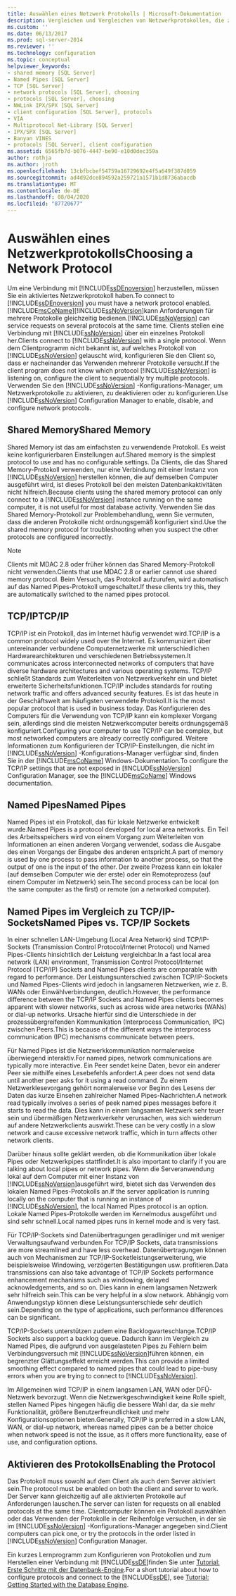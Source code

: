 ```yaml
---
title: Auswählen eines Netzwerk Protokolls | Microsoft-Dokumentation
description: Vergleichen und Vergleichen von Netzwerkprotokollen, die zum Herstellen einer Verbindung mit SQL Server Datenbank-Engine verfügbar sind, z. b. Shared Memory, TCP/IP und Named Pipes.
ms.custom: ''
ms.date: 06/13/2017
ms.prod: sql-server-2014
ms.reviewer: ''
ms.technology: configuration
ms.topic: conceptual
helpviewer_keywords:
- shared memory [SQL Server]
- Named Pipes [SQL Server]
- TCP [SQL Server]
- network protocols [SQL Server], choosing
- protocols [SQL Server], choosing
- NWLink IPX/SPX [SQL Server]
- client configuration [SQL Server], protocols
- VIA
- Multiprotocol Net-Library [SQL Server]
- IPX/SPX [SQL Server]
- Banyan VINES
- protocols [SQL Server], client configuration
ms.assetid: 6565fb7d-b076-4447-be90-e10d0dec359a
author: rothja
ms.author: jroth
ms.openlocfilehash: 13cbfbcbef54759a16729692e4f5a649f387d059
ms.sourcegitcommit: ad4d92dce894592a259721a1571b1d8736abacdb
ms.translationtype: MT
ms.contentlocale: de-DE
ms.lasthandoff: 08/04/2020
ms.locfileid: "87720677"
---
```

# <a name="choosing-a-network-protocol"></a><span data-ttu-id="12ee8-103">Auswählen eines Netzwerkprotokolls</span><span class="sxs-lookup"><span data-stu-id="12ee8-103">Choosing a Network Protocol</span></span>
  <span data-ttu-id="12ee8-104">Um eine Verbindung mit [!INCLUDE[ssDEnoversion](../../includes/ssdenoversion-md.md)] herzustellen, müssen Sie ein aktiviertes Netzwerkprotokoll haben.</span><span class="sxs-lookup"><span data-stu-id="12ee8-104">To connect to [!INCLUDE[ssDEnoversion](../../includes/ssdenoversion-md.md)] you must have a network protocol enabled.</span></span> [!INCLUDE[msCoName](../../includes/msconame-md.md)]<span data-ttu-id="12ee8-105">[!INCLUDE[ssNoVersion](../../includes/ssnoversion-md.md)]kann Anforderungen für mehrere Protokolle gleichzeitig bedienen.</span><span class="sxs-lookup"><span data-stu-id="12ee8-105">[!INCLUDE[ssNoVersion](../../includes/ssnoversion-md.md)] can service requests on several protocols at the same time.</span></span> <span data-ttu-id="12ee8-106">Clients stellen eine Verbindung mit [!INCLUDE[ssNoVersion](../../includes/ssnoversion-md.md)] über ein einzelnes Protokoll her.</span><span class="sxs-lookup"><span data-stu-id="12ee8-106">Clients connect to [!INCLUDE[ssNoVersion](../../includes/ssnoversion-md.md)] with a single protocol.</span></span> <span data-ttu-id="12ee8-107">Wenn dem Clientprogramm nicht bekannt ist, auf welches Protokoll von [!INCLUDE[ssNoVersion](../../includes/ssnoversion-md.md)] gelauscht wird, konfigurieren Sie den Client so, dass er nacheinander das Verwenden mehrerer Protokolle versucht.</span><span class="sxs-lookup"><span data-stu-id="12ee8-107">If the client program does not know which protocol [!INCLUDE[ssNoVersion](../../includes/ssnoversion-md.md)] is listening on, configure the client to sequentially try multiple protocols.</span></span> <span data-ttu-id="12ee8-108">Verwenden Sie den [!INCLUDE[ssNoVersion](../../includes/ssnoversion-md.md)] -Konfigurations-Manager, um Netzwerkprotokolle zu aktivieren, zu deaktivieren oder zu konfigurieren.</span><span class="sxs-lookup"><span data-stu-id="12ee8-108">Use [!INCLUDE[ssNoVersion](../../includes/ssnoversion-md.md)] Configuration Manager to enable, disable, and configure network protocols.</span></span>  
  
## <a name="shared-memory"></a><span data-ttu-id="12ee8-109">Shared Memory</span><span class="sxs-lookup"><span data-stu-id="12ee8-109">Shared Memory</span></span>  
 <span data-ttu-id="12ee8-110">Shared Memory ist das am einfachsten zu verwendende Protokoll. Es weist keine konfigurierbaren Einstellungen auf.</span><span class="sxs-lookup"><span data-stu-id="12ee8-110">Shared memory is the simplest protocol to use and has no configurable settings.</span></span> <span data-ttu-id="12ee8-111">Da Clients, die das Shared Memory-Protokoll verwenden, nur eine Verbindung mit einer Instanz von [!INCLUDE[ssNoVersion](../../includes/ssnoversion-md.md)] herstellen können, die auf demselben Computer ausgeführt wird, ist dieses Protokoll bei den meisten Datenbankaktivitäten nicht hilfreich.</span><span class="sxs-lookup"><span data-stu-id="12ee8-111">Because clients using the shared memory protocol can only connect to a [!INCLUDE[ssNoVersion](../../includes/ssnoversion-md.md)] instance running on the same computer, it is not useful for most database activity.</span></span> <span data-ttu-id="12ee8-112">Verwenden Sie das Shared Memory-Protokoll zur Problembehandlung, wenn Sie vermuten, dass die anderen Protokolle nicht ordnungsgemäß konfiguriert sind.</span><span class="sxs-lookup"><span data-stu-id="12ee8-112">Use the shared memory protocol for troubleshooting when you suspect the other protocols are configured incorrectly.</span></span>  
  
> [!NOTE]  
>  <span data-ttu-id="12ee8-113">Clients mit MDAC 2.8 oder früher können das Shared Memory-Protokoll nicht verwenden.</span><span class="sxs-lookup"><span data-stu-id="12ee8-113">Clients that use MDAC 2.8 or earlier cannot use shared memory protocol.</span></span> <span data-ttu-id="12ee8-114">Beim Versuch, das Protokoll aufzurufen, wird automatisch auf das Named Pipes-Protokoll umgeschaltet.</span><span class="sxs-lookup"><span data-stu-id="12ee8-114">If these clients try this, they are automatically switched to the named pipes protocol.</span></span>  
  
## <a name="tcpip"></a><span data-ttu-id="12ee8-115">TCP/IP</span><span class="sxs-lookup"><span data-stu-id="12ee8-115">TCP/IP</span></span>  
 <span data-ttu-id="12ee8-116">TCP/IP ist ein Protokoll, das im Internet häufig verwendet wird.</span><span class="sxs-lookup"><span data-stu-id="12ee8-116">TCP/IP is a common protocol widely used over the Internet.</span></span> <span data-ttu-id="12ee8-117">Es kommuniziert über untereinander verbundene Computernetzwerke mit unterschiedlichen Hardwarearchitekturen und verschiedenen Betriebssystemen.</span><span class="sxs-lookup"><span data-stu-id="12ee8-117">It communicates across interconnected networks of computers that have diverse hardware architectures and various operating systems.</span></span> <span data-ttu-id="12ee8-118">TCP/IP schließt Standards zum Weiterleiten von Netzwerkverkehr ein und bietet erweiterte Sicherheitsfunktionen.</span><span class="sxs-lookup"><span data-stu-id="12ee8-118">TCP/IP includes standards for routing network traffic and offers advanced security features.</span></span> <span data-ttu-id="12ee8-119">Es ist das heute in der Geschäftswelt am häufigsten verwendete Protokoll.</span><span class="sxs-lookup"><span data-stu-id="12ee8-119">It is the most popular protocol that is used in business today.</span></span> <span data-ttu-id="12ee8-120">Das Konfigurieren des Computers für die Verwendung von TCP/IP kann ein komplexer Vorgang sein, allerdings sind die meisten Netzwerkcomputer bereits ordnungsgemäß konfiguriert.</span><span class="sxs-lookup"><span data-stu-id="12ee8-120">Configuring your computer to use TCP/IP can be complex, but most networked computers are already correctly configured.</span></span> <span data-ttu-id="12ee8-121">Weitere Informationen zum Konfigurieren der TCP/IP-Einstellungen, die nicht im [!INCLUDE[ssNoVersion](../../includes/ssnoversion-md.md)] -Konfigurations-Manager verfügbar sind, finden Sie in der [!INCLUDE[msCoName](../../includes/msconame-md.md)] Windows-Dokumentation.</span><span class="sxs-lookup"><span data-stu-id="12ee8-121">To configure the TCP/IP settings that are not exposed in [!INCLUDE[ssNoVersion](../../includes/ssnoversion-md.md)] Configuration Manager, see the [!INCLUDE[msCoName](../../includes/msconame-md.md)] Windows documentation.</span></span>  
  
## <a name="named-pipes"></a><span data-ttu-id="12ee8-122">Named Pipes</span><span class="sxs-lookup"><span data-stu-id="12ee8-122">Named Pipes</span></span>  
 <span data-ttu-id="12ee8-123">Named Pipes ist ein Protokoll, das für lokale Netzwerke entwickelt wurde.</span><span class="sxs-lookup"><span data-stu-id="12ee8-123">Named Pipes is a protocol developed for local area networks.</span></span> <span data-ttu-id="12ee8-124">Ein Teil des Arbeitsspeichers wird von einem Vorgang zum Weiterleiten von Informationen an einen anderen Vorgang verwendet, sodass die Ausgabe des einen Vorgangs der Eingabe des anderen entspricht.</span><span class="sxs-lookup"><span data-stu-id="12ee8-124">A part of memory is used by one process to pass information to another process, so that the output of one is the input of the other.</span></span> <span data-ttu-id="12ee8-125">Der zweite Prozess kann ein lokaler (auf demselben Computer wie der erste) oder ein Remoteprozess (auf einem Computer im Netzwerk) sein.</span><span class="sxs-lookup"><span data-stu-id="12ee8-125">The second process can be local (on the same computer as the first) or remote (on a networked computer).</span></span>  
  
## <a name="named-pipes-vs-tcpip-sockets"></a><span data-ttu-id="12ee8-126">Named Pipes im Vergleich zu TCP/IP-Sockets</span><span class="sxs-lookup"><span data-stu-id="12ee8-126">Named Pipes vs. TCP/IP Sockets</span></span>  
 <span data-ttu-id="12ee8-127">In einer schnellen LAN-Umgebung (Local Area Network) sind TCP/IP-Sockets (Transmission Control Protocol/Internet Protocol) und Named Pipes-Clients hinsichtlich der Leistung vergleichbar.</span><span class="sxs-lookup"><span data-stu-id="12ee8-127">In a fast local area network (LAN) environment, Transmission Control Protocol/Internet Protocol (TCP/IP) Sockets and Named Pipes clients are comparable with regard to performance.</span></span> <span data-ttu-id="12ee8-128">Der Leistungsunterschied zwischen TCP/IP-Sockets und Named Pipes-Clients wird jedoch in langsameren Netzwerken, wie z. B. WANs oder Einwählverbindungen, deutlich.</span><span class="sxs-lookup"><span data-stu-id="12ee8-128">However, the performance difference between the TCP/IP Sockets and Named Pipes clients becomes apparent with slower networks, such as across wide area networks (WANs) or dial-up networks.</span></span> <span data-ttu-id="12ee8-129">Ursache hierfür sind die Unterschiede in der prozessübergreifenden Kommunikation (Interprocess Communication, IPC) zwischen Peers.</span><span class="sxs-lookup"><span data-stu-id="12ee8-129">This is because of the different ways the interprocess communication (IPC) mechanisms communicate between peers.</span></span>  
  
 <span data-ttu-id="12ee8-130">Für Named Pipes ist die Netzwerkkommunikation normalerweise überwiegend interaktiv.</span><span class="sxs-lookup"><span data-stu-id="12ee8-130">For named pipes, network communications are typically more interactive.</span></span> <span data-ttu-id="12ee8-131">Ein Peer sendet keine Daten, bevor ein anderer Peer sie mithilfe eines Lesebefehls anfordert.</span><span class="sxs-lookup"><span data-stu-id="12ee8-131">A peer does not send data until another peer asks for it using a read command.</span></span> <span data-ttu-id="12ee8-132">Zu einem Netzwerklesevorgang gehört normalerweise vor Beginn des Lesens der Daten das kurze Einsehen zahlreicher Named Pipes-Nachrichten.</span><span class="sxs-lookup"><span data-stu-id="12ee8-132">A network read typically involves a series of peek named pipes messages before it starts to read the data.</span></span> <span data-ttu-id="12ee8-133">Dies kann in einem langsamen Netzwerk sehr teuer sein und übermäßigen Netzwerkverkehr verursachen, was sich wiederum auf andere Netzwerkclients auswirkt.</span><span class="sxs-lookup"><span data-stu-id="12ee8-133">These can be very costly in a slow network and cause excessive network traffic, which in turn affects other network clients.</span></span>  
  
 <span data-ttu-id="12ee8-134">Darüber hinaus sollte geklärt werden, ob die Kommunikation über lokale Pipes oder Netzwerkpipes stattfindet.</span><span class="sxs-lookup"><span data-stu-id="12ee8-134">It is also important to clarify if you are talking about local pipes or network pipes.</span></span> <span data-ttu-id="12ee8-135">Wenn die Serveranwendung lokal auf dem Computer mit einer Instanz von [!INCLUDE[ssNoVersion](../../includes/ssnoversion-md.md)]ausgeführt wird, bietet sich das Verwenden des lokalen Named Pipes-Protokolls an.</span><span class="sxs-lookup"><span data-stu-id="12ee8-135">If the server application is running locally on the computer that is running an instance of [!INCLUDE[ssNoVersion](../../includes/ssnoversion-md.md)], the local Named Pipes protocol is an option.</span></span> <span data-ttu-id="12ee8-136">Lokale Named Pipes-Protokolle werden im Kernelmodus ausgeführt und sind sehr schnell.</span><span class="sxs-lookup"><span data-stu-id="12ee8-136">Local named pipes runs in kernel mode and is very fast.</span></span>  
  
 <span data-ttu-id="12ee8-137">Für TCP/IP-Sockets sind Datenübertragungen geradliniger und mit weniger Verwaltungsaufwand verbunden.</span><span class="sxs-lookup"><span data-stu-id="12ee8-137">For TCP/IP Sockets, data transmissions are more streamlined and have less overhead.</span></span> <span data-ttu-id="12ee8-138">Datenübertragungen können auch von Mechanismen zur TCP/IP-Socketleistungserweiterung, wie beispielsweise Windowing, verzögerten Bestätigungen usw. profitieren.</span><span class="sxs-lookup"><span data-stu-id="12ee8-138">Data transmissions can also take advantage of TCP/IP Sockets performance enhancement mechanisms such as windowing, delayed acknowledgements, and so on.</span></span> <span data-ttu-id="12ee8-139">Dies kann in einem langsamen Netzwerk sehr hilfreich sein.</span><span class="sxs-lookup"><span data-stu-id="12ee8-139">This can be very helpful in a slow network.</span></span> <span data-ttu-id="12ee8-140">Abhängig vom Anwendungstyp können diese Leistungsunterschiede sehr deutlich sein.</span><span class="sxs-lookup"><span data-stu-id="12ee8-140">Depending on the type of applications, such performance differences can be significant.</span></span>  
  
 <span data-ttu-id="12ee8-141">TCP/IP-Sockets unterstützen zudem eine Backlogwarteschlange.</span><span class="sxs-lookup"><span data-stu-id="12ee8-141">TCP/IP Sockets also support a backlog queue.</span></span> <span data-ttu-id="12ee8-142">Dadurch kann im Vergleich zu Named Pipes, die aufgrund von ausgelasteten Pipes zu Fehlern beim Verbindungsversuch mit [!INCLUDE[ssNoVersion](../../includes/ssnoversion-md.md)]führen können, ein begrenzter Glättungseffekt erreicht werden.</span><span class="sxs-lookup"><span data-stu-id="12ee8-142">This can provide a limited smoothing effect compared to named pipes that could lead to pipe-busy errors when you are trying to connect to [!INCLUDE[ssNoVersion](../../includes/ssnoversion-md.md)].</span></span>  
  
 <span data-ttu-id="12ee8-143">Im Allgemeinen wird TCP/IP in einem langsamen LAN, WAN oder DFÜ-Netzwerk bevorzugt. Wenn die Netzwerkgeschwindigkeit keine Rolle spielt, stellen Named Pipes hingegen häufig die bessere Wahl dar, da sie mehr Funktionalität, größere Benutzerfreundlichkeit und mehr Konfigurationsoptionen bieten.</span><span class="sxs-lookup"><span data-stu-id="12ee8-143">Generally, TCP/IP is preferred in a slow LAN, WAN, or dial-up network, whereas named pipes can be a better choice when network speed is not the issue, as it offers more functionality, ease of use, and configuration options.</span></span>  
  
## <a name="enabling-the-protocol"></a><span data-ttu-id="12ee8-144">Aktivieren des Protokolls</span><span class="sxs-lookup"><span data-stu-id="12ee8-144">Enabling the Protocol</span></span>  
 <span data-ttu-id="12ee8-145">Das Protokoll muss sowohl auf dem Client als auch dem Server aktiviert sein.</span><span class="sxs-lookup"><span data-stu-id="12ee8-145">The protocol must be enabled on both the client and server to work.</span></span> <span data-ttu-id="12ee8-146">Der Server kann gleichzeitig auf alle aktivierten Protokolle auf Anforderungen lauschen.</span><span class="sxs-lookup"><span data-stu-id="12ee8-146">The server can listen for requests on all enabled protocols at the same time.</span></span> <span data-ttu-id="12ee8-147">Clientcomputer können ein Protokoll auswählen oder das Verwenden der Protokolle in der Reihenfolge versuchen, in der sie im [!INCLUDE[ssNoVersion](../../includes/ssnoversion-md.md)] -Konfigurations-Manager angegeben sind.</span><span class="sxs-lookup"><span data-stu-id="12ee8-147">Client computers can pick one, or try the protocols in the order listed in [!INCLUDE[ssNoVersion](../../includes/ssnoversion-md.md)] Configuration Manager.</span></span>  
  
 <span data-ttu-id="12ee8-148">Ein kurzes Lernprogramm zum Konfigurieren von Protokollen und zum Herstellen einer Verbindung mit [!INCLUDE[ssDE](../../includes/ssde-md.md)]finden Sie unter [Tutorial: Erste Schritte mit der Datenbank-Engine](../../relational-databases/tutorial-getting-started-with-the-database-engine.md).</span><span class="sxs-lookup"><span data-stu-id="12ee8-148">For a short tutorial about how to configure protocols and connect to the [!INCLUDE[ssDE](../../includes/ssde-md.md)], see [Tutorial: Getting Started with the Database Engine](../../relational-databases/tutorial-getting-started-with-the-database-engine.md).</span></span>  
  
  
